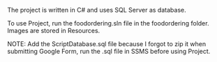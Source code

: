 The project is written in C# and uses SQL Server as database.

To use Project, run the foodordering.sln file in the foodordering folder. Images are stored in Resources.

NOTE: Add the ScriptDatabase.sql file because I forgot to zip it when submitting Google Form, run the .sql file in SSMS before using Project.
